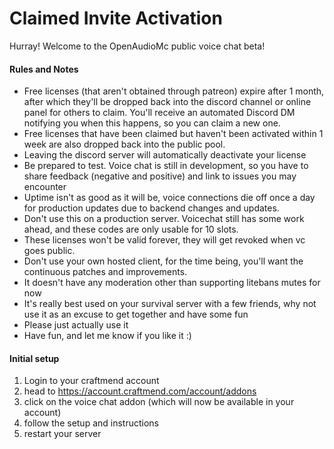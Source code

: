 # Claimed Invite Activation
Hurray! Welcome to the OpenAudioMc public voice chat beta!

#### Rules and Notes
- Free licenses (that aren't obtained through patreon) expire after 1 month, after which they'll be dropped back into the discord channel or online panel for others to claim. You'll receive an automated Discord DM notifying you when this happens, so you can claim a new one.
- Free licenses that have been claimed but haven't been activated within 1 week are also dropped back into the public pool.
- Leaving the discord server will automatically deactivate your license
- Be prepared to test. Voice chat is still in development, so you have to share feedback (negative and positive) and link to issues you may encounter
- Uptime isn't as good as it will be, voice connections die off once a day for production updates due to backend changes and updates.
- Don't use this on a production server. Voicechat still has some work ahead, and these codes are only usable for 10 slots.
- These licenses won't be valid forever, they will get revoked when vc goes public.
- Don't use your own hosted client, for the time being, you'll want the continuous patches and improvements.
- It doesn't have any moderation other than supporting litebans mutes for now
- It's really best used on your survival server with a few friends, why not use it as an excuse to get together and have some fun
- Please just actually use it
- Have fun, and let me know if you like it :)

#### Initial setup
1. Login to your craftmend account
2. head to https://account.craftmend.com/account/addons
3. click on the voice chat addon (which will now be available in your account)
4. follow the setup and instructions
5. restart your server
